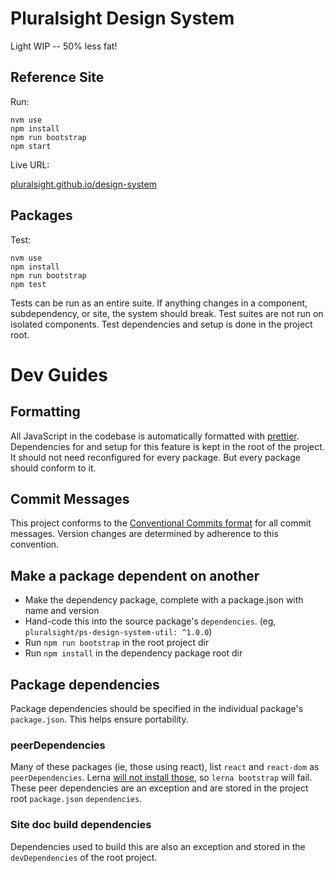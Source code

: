 # Pluralsight Design System

Light WIP -- 50% less fat!

## Reference Site

Run:

```
nvm use
npm install 
npm run bootstrap
npm start
```

Live URL:

[pluralsight.github.io/design-system](https://pluralsight.github.io/design-system)

## Packages

Test:

```
nvm use
npm install
npm run bootstrap
npm test
```

Tests can be run as an entire suite.  If anything changes in a component, subdependency, or site, the system should break.  Test suites are not run on isolated components.  Test dependencies and setup is done in the project root.


# Dev Guides

## Formatting

All JavaScript in the codebase is automatically formatted with [prettier](https://github.com/prettier/prettier).  Dependencies for and setup for this feature is kept in the root of the project.  It should not need reconfigured for every package.  But every package should conform to it.

## Commit Messages

This project conforms to the [Conventional Commits format](https://conventionalcommits.org/) for all commit messages.  Version changes are determined by adherence to this convention.

## Make a package dependent on another

- Make the dependency package, complete with a package.json with name and version
- Hand-code this into the source package's `dependencies`. (eg, `pluralsight/ps-design-system-util: ^1.0.0`)
- Run `npm run bootstrap` in the root project dir
- Run `npm install` in the dependency package root dir

## Package dependencies

Package dependencies should be specified in the individual package's `package.json`.  This helps ensure portability.  

### peerDependencies

Many of these packages (ie, those using react), list `react` and `react-dom` as `peerDependencies`. Lerna [will not install those](https://github.com/lerna/lerna/issues/160), so `lerna bootstrap` will fail.  These peer dependencies are an exception and are stored in the project root `package.json` `dependencies`.

### Site doc build dependencies

Dependencies used to build this are also an exception and stored in the `devDependencies` of the root project.
